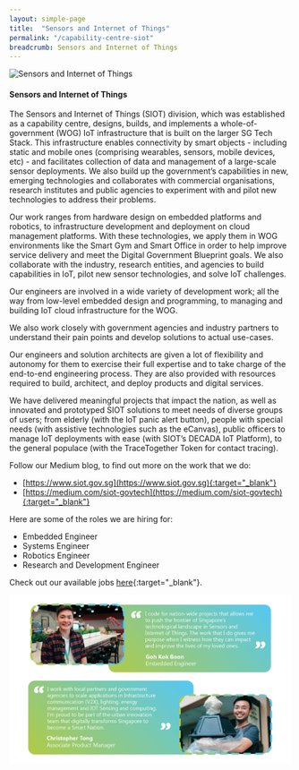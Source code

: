 ```yaml
---
layout: simple-page
title:  "Sensors and Internet of Things"
permalink: "/capability-centre-siot"
breadcrumb: Sensors and Internet of Things
---
```


![Sensors and Internet of Things](/images/capcentre-siot-banner.jpg)

#### **Sensors and Internet of Things**

The Sensors and Internet of Things (SIOT) division, which was established as a capability centre, designs, builds, and implements a whole-of-government (WOG) IoT infrastructure that is built on the larger SG Tech Stack. This infrastructure enables connectivity by smart objects - including static and mobile ones (comprising wearables, sensors, mobile devices, etc) - and facilitates collection of data and management of a large-scale sensor deployments. We also build up the government’s capabilities in new, emerging technologies and collaborates with commercial organisations, research institutes and public agencies to experiment with and pilot new technologies to address their problems. 

Our work ranges from hardware design on embedded platforms and robotics, to infrastructure development and deployment on cloud management platforms. With these technologies, we apply them in WOG environments like the Smart Gym and Smart Office in order to help improve service delivery and meet the Digital Government Blueprint goals. We also collaborate with the industry, research entities, and agencies to build capabilities in IoT, pilot new sensor technologies, and solve IoT challenges.

Our engineers are involved in a wide variety of development work; all the way from low-level embedded design and programming, to managing and building IoT cloud infrastructure for the WOG. 

We also work closely with government agencies and industry partners to understand their pain points and develop solutions to actual use-cases.

Our engineers and solution architects are given a lot of flexibility and autonomy for them to exercise their full expertise and to take charge of the end-to-end engineering process. They are also provided with resources required to build, architect, and deploy products and digital services.

We have delivered meaningful projects that impact the nation, as well as innovated and prototyped SIOT solutions to meet needs of diverse groups of users; from elderly (with the IoT panic alert button), people with special needs (with assistive technologies such as the eCanvas), public officers to manage IoT deployments with ease (with SIOT’s DECADA IoT Platform),  to the general populace (with the TraceTogether Token for contact tracing).

Follow our Medium blog, to find out more on the work that we do: 
* [https://www.siot.gov.sg](https://www.siot.gov.sg){:target="_blank"}
* [https://medium.com/siot-govtech](https://medium.com/siot-govtech){:target="_blank"}

Here are some of the roles we are hiring for:
* Embedded Engineer
* Systems Engineer
* Robotics Engineer
* Research and Development Engineer

Check out our available jobs [here](https://sggovterp.wd102.myworkdayjobs.com/PublicServiceCareers/0/refreshFacet/318c8bb6f553100021d223d9780d30be){:target="_blank"}.

![Sensors and Internet of Things Quotes](/images/capcentre-siot-quotes.png)
